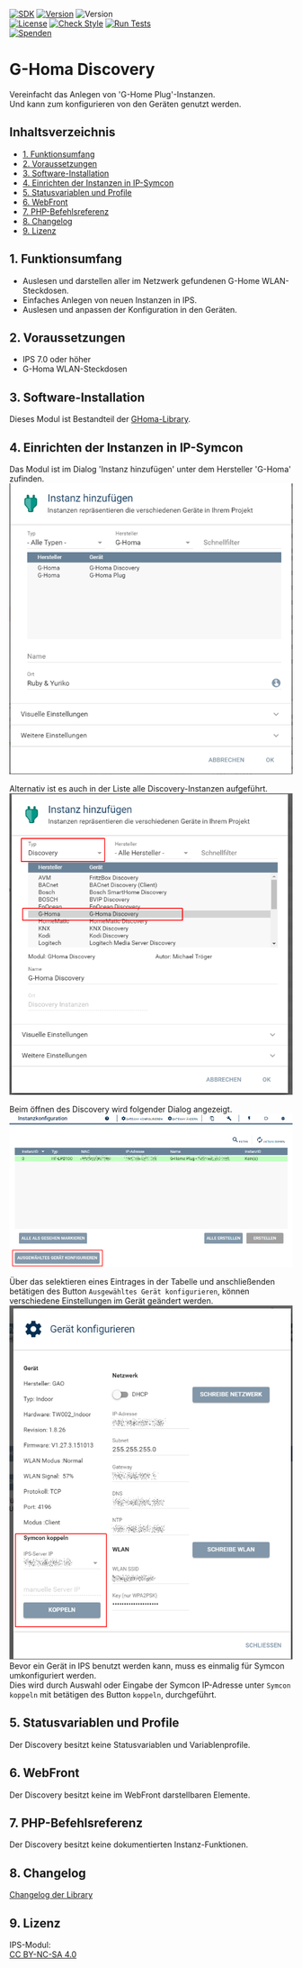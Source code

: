 [![SDK](https://img.shields.io/badge/Symcon-PHPModul-red.svg)](https://www.symcon.de/service/dokumentation/entwicklerbereich/sdk-tools/sdk-php/)
[![Version](https://img.shields.io/badge/Modul%20Version-7.00-blue.svg)]()
![Version](https://img.shields.io/badge/Symcon%20Version-7.0%20%3E-green.svg)  
[![License](https://img.shields.io/badge/License-CC%20BY--NC--SA%204.0-green.svg)](https://creativecommons.org/licenses/by-nc-sa/4.0/)
[![Check Style](https://github.com/Nall-chan/GHoma/workflows/Check%20Style/badge.svg)](https://github.com/Nall-chan/GHoma/actions) [![Run Tests](https://github.com/Nall-chan/GHoma/workflows/Run%20Tests/badge.svg)](https://github.com/Nall-chan/GHoma/actions)  
[![Spenden](https://www.paypalobjects.com/de_DE/DE/i/btn/btn_donate_SM.gif)](../README.md/#6-spenden)  

# G-Homa Discovery  <!-- omit in toc -->
Vereinfacht das Anlegen von 'G-Home Plug'-Instanzen.  
Und kann zum konfigurieren von den Geräten genutzt werden.  

## Inhaltsverzeichnis  <!-- omit in toc -->

- [1. Funktionsumfang](#1-funktionsumfang)
- [2. Voraussetzungen](#2-voraussetzungen)
- [3. Software-Installation](#3-software-installation)
- [4. Einrichten der Instanzen in IP-Symcon](#4-einrichten-der-instanzen-in-ip-symcon)
- [5. Statusvariablen und Profile](#5-statusvariablen-und-profile)
- [6. WebFront](#6-webfront)
- [7. PHP-Befehlsreferenz](#7-php-befehlsreferenz)
- [8. Changelog](#8-changelog)
- [9. Lizenz](#9-lizenz)

## 1. Funktionsumfang

 - Auslesen und darstellen aller im Netzwerk gefundenen G-Home WLAN-Steckdosen.  
 - Einfaches Anlegen von neuen Instanzen in IPS.  
 - Auslesen und anpassen der Konfiguration in den Geräten.  

## 2. Voraussetzungen

 - IPS 7.0 oder höher  
 - G-Homa WLAN-Steckdosen  

## 3. Software-Installation

 Dieses Modul ist Bestandteil der [GHoma-Library](../README.md#3-software-installation).  

## 4. Einrichten der Instanzen in IP-Symcon

Das Modul ist im Dialog 'Instanz hinzufügen' unter dem Hersteller 'G-Homa' zufinden.  
![Instanz hinzufügen](../imgs/add1.png)  

Alternativ ist es auch in der Liste alle Discovery-Instanzen aufgeführt.  
![Instanz hinzufügen](../imgs/add2.png)  

Beim öffnen des Discovery wird folgender Dialog angezeigt.  
![Discovery](../imgs/conf.png)  

Über das selektieren eines Eintrages in der Tabelle und anschließenden betätigen des Button `Ausgewähltes Gerät konfigurieren`, 
können verschiedene Einstellungen im Gerät geändert werden.  
![Discovery](../imgs/conf2.png)  
Bevor ein Gerät in IPS benutzt werden kann, muss es einmalig für Symcon umkonfiguriert werden.  
Dies wird durch Auswahl oder Eingabe der Symcon IP-Adresse unter `Symcon koppeln` mit betätigen des Button `koppeln`, durchgeführt.  

## 5. Statusvariablen und Profile

Der Discovery besitzt keine Statusvariablen und Variablenprofile.  

## 6. WebFront

Der Discovery besitzt keine im WebFront darstellbaren Elemente.  

## 7. PHP-Befehlsreferenz

Der Discovery besitzt keine dokumentierten Instanz-Funktionen.  

## 8. Changelog

[Changelog der Library](../README.md#3-changelog)  

## 9. Lizenz

  IPS-Modul:  
  [CC BY-NC-SA 4.0](https://creativecommons.org/licenses/by-nc-sa/4.0/)  

